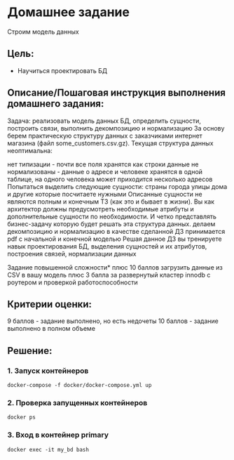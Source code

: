 # Домашнее задание
Строим модель данных
## Цель:

* Научиться проектировать БД

## Описание/Пошаговая инструкция выполнения домашнего задания:

Задача: реализовать модель данных БД, определить сущности, построить связи, выполнить декомпозицию и нормализацию
За основу берем практическую структуру данных с заказчиками интернет магазина (файл some_customers.csv.gz).
Текущая структура данных неоптимальна:

нет типизации - почти все поля хранятся как строки
данные не нормализованы - данные о адресе и человеке хранятся в одной таблице, на одного человека может приходится несколько адресов
Попытаться выделить следующие сущности:
страны
города
улицы
дома
и другие которые посчитаете нужными
Описанные сущности не являются полным и конечным ТЗ (как это и бывает в жизни). Вы как архитектор должны предусмотреть необходимые атрибуты и дополнительные сущности по необходимости. И четко представлять бизнес-задачу которую будет решать эта структура данных.
делаем декомпозицию и нормализацию
в качестве сделанной ДЗ принимается pdf с начальной и конечной моделью
Решая данное ДЗ вы тренируете навык проектирования БД, выделения сущностей и их атрибутов, построения связей, нормализации данных

Задание повышенной сложности*
плюс 10 баллов загрузить данные из CSV в вашу модель
плюс 3 балла за развернутый кластер innodb с роутером и проверкой работоспособности

## Критерии оценки:

9 баллов - задание выполнено, но есть недочеты
10 баллов - задание выполнено в полном объеме

## Решение:


### 1. Запуск контейнеров

```shell
docker-compose -f docker/docker-compose.yml up
```

### 2. Проверка запущенных контейнеров

```shell
docker ps
```

### 3. Вход в контейнер primary

```shell
docker exec -it my_bd bash
```